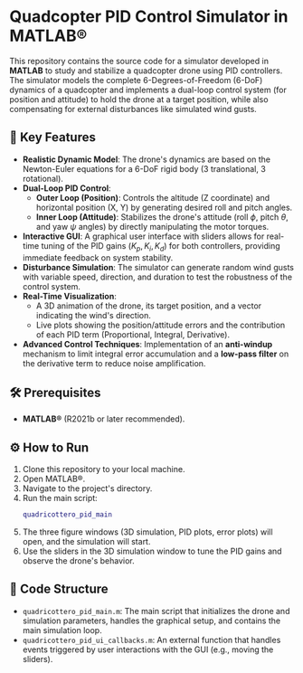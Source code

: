 # Quadcopter PID Control Simulator in MATLAB®

This repository contains the source code for a simulator developed in **MATLAB** to study and stabilize a quadcopter drone using PID controllers. The simulator models the complete 6-Degrees-of-Freedom (6-DoF) dynamics of a quadcopter and implements a dual-loop control system (for position and attitude) to hold the drone at a target position, while also compensating for external disturbances like simulated wind gusts.

## 🚀 Key Features

- **Realistic Dynamic Model**: The drone's dynamics are based on the Newton-Euler equations for a 6-DoF rigid body (3 translational, 3 rotational).
- **Dual-Loop PID Control**:
    - **Outer Loop (Position)**: Controls the altitude (Z coordinate) and horizontal position (X, Y) by generating desired roll and pitch angles.
    - **Inner Loop (Attitude)**: Stabilizes the drone's attitude (roll $\phi$, pitch $\theta$, and yaw $\psi$ angles) by directly manipulating the motor torques.
- **Interactive GUI**: A graphical user interface with sliders allows for real-time tuning of the PID gains ($K_p, K_i, K_d$) for both controllers, providing immediate feedback on system stability.
- **Disturbance Simulation**: The simulator can generate random wind gusts with variable speed, direction, and duration to test the robustness of the control system.
- **Real-Time Visualization**:
    - A 3D animation of the drone, its target position, and a vector indicating the wind's direction.
    - Live plots showing the position/attitude errors and the contribution of each PID term (Proportional, Integral, Derivative).
- **Advanced Control Techniques**: Implementation of an **anti-windup** mechanism to limit integral error accumulation and a **low-pass filter** on the derivative term to reduce noise amplification.

## 🛠️ Prerequisites

- **MATLAB®** (R2021b or later recommended).

## ⚙️ How to Run

1.  Clone this repository to your local machine.
2.  Open MATLAB®.
3.  Navigate to the project's directory.
4.  Run the main script:
    ```matlab
    quadricottero_pid_main
    ```
5.  The three figure windows (3D simulation, PID plots, error plots) will open, and the simulation will start.
6.  Use the sliders in the 3D simulation window to tune the PID gains and observe the drone's behavior.

## 📂 Code Structure

- `quadricottero_pid_main.m`: The main script that initializes the drone and simulation parameters, handles the graphical setup, and contains the main simulation loop.
- `quadricottero_pid_ui_callbacks.m`: An external function that handles events triggered by user interactions with the GUI (e.g., moving the sliders).
